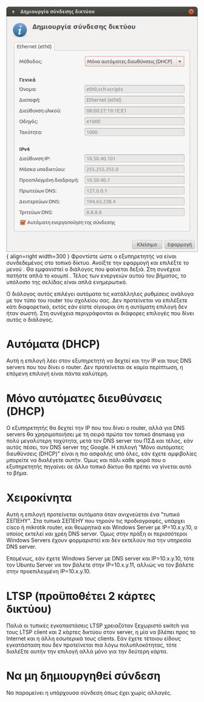 ![12.04.12_sch-scripts_only_auto_assignment.png](12.04.12_sch-scripts_only_auto_assignment.png){ align=right width=300 }
Φροντίστε ώστε ο εξυπηρετητής να είναι συνδεδεμένος στο τοπικό δίκτυο.
Ανοίξτε την εφαρμογή  και επιλέξτε το μενού . Θα εμφανιστεί ο διάλογος
που φαίνεται δεξιά. Στη συνέχεια πατήστε απλά το κουμπί . Τέλος των
ενεργειών αυτού του βήματος, το υπόλοιπο της σελίδας είναι απλά
ενημερωτικό.

Ο διάλογος αυτός επιλέγει αυτόματα τις κατάλληλες ρυθμίσεις ανάλογα με
τον τύπο του router του σχολείου σας. Δεν προτείνεται να επιλέξετε
κάτι διαφορετικό, εκτός εάν είστε σίγουροι ότι η αυτόματη επιλογή
δεν ήταν σωστή. Στη συνέχεια περιγράφονται οι διάφορες επιλογές που
δίνει αυτός ο διάλογος.

# Αυτόματα (DHCP)

Αυτή η επιλογή λέει στον εξυπηρετητή να δεχτεί και την IP και τους DNS
servers που του δίνει ο router. Δεν προτείνεται σε καμία περίπτωση, η
επόμενη επιλογή είναι πάντα καλύτερη.

# Μόνο αυτόματες διευθύνσεις (DHCP)

Ο εξυπηρετητής θα δεχτεί την IP που του δίνει ο router, αλλά για DNS
servers θα χρησιμοποιήσει με τη σειρά πρώτα τον τοπικό dnsmasq για πολύ
μεγαλύτερη ταχύτητα, μετά τον DNS server του ΠΣΔ και τέλος, εάν αυτός
πέσει, τον DNS server της Google. Η επιλογή "Μόνο αυτόματες
διευθύνσεις (DHCP)" είναι η πιο ασφαλής από όλες, εάν έχετε
αμφιβολίες μπορείτε να διαλέγετε αυτήν. Όμως και πάλι κάθε φορά που ο
εξυπηρετητής πηγαίνει σε άλλο τοπικό δίκτυο θα πρέπει να γίνεται αυτό
το βήμα.

# Χειροκίνητα

Αυτή η επιλογή προτείνεται αυτόματα όταν ανιχνεύεται ένα "τυπικό
ΣΕΠΕΗΥ". Στα τυπικά ΣΕΠΕΗΥ που τηρούν τις προδιαγραφές, υπάρχει
cisco ή mikrotik router, και θεωρητικά και Windows Server με
IP=10.x.y.10, ο οποίος εκτελεί και χρέη DNS server. Όμως στην πράξη οι
περισσότεροι Windows Servers έχουν φορμαριστεί και δεν εκτελούν πια
την υπηρεσία DNS server.

Επομένως, εάν έχετε Windows Server με DNS server και IP=10.x.y.10, τότε
τον Ubuntu Server να τον βάλετε στην IP=10.x.y.11, αλλιώς να τον βάλετε
στην προεπιλεγμένη IP=10.x.y.10.

# LTSP (προϋποθέτει 2 κάρτες δικτύου)

Παλιά οι τυπικές εγκαταστάσεις LTSP χρειαζόταν ξεχωριστό switch για τους
LTSP client και 2 κάρτες δικτύου στον server, η μία να βλέπει προς το
Internet και η άλλη εσωτερικά τους clients. Εάν έχετε τέτοιου είδους
εγκατάσταση που δεν προτείνεται πια λόγω πολυπλοκότητας, τότε
διαλέξτε αυτήν την επιλογή αλλά μόνο για την δεύτερη κάρτα.

# Να μη δημιουργηθεί σύνδεση

Να παραμείνει η υπάρχουσα σύνδεση όπως έχει χωρίς αλλαγές.

